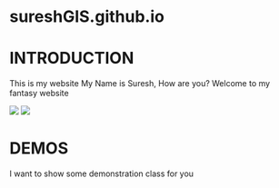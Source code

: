 # sureshGIS.github.io

# INTRODUCTION

This is my website
My Name is Suresh, How are you? Welcome to my fantasy website

![](https://media.tenor.com/QS7Mm3z76CsAAAAM/cat-meme.gif)
![](https://static.pepy.tech/badge/geemap)
# DEMOS
I want to show some demonstration class for you
